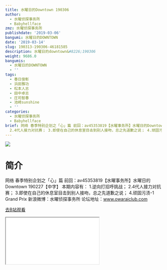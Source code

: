 ```yaml
---
title: 水曜日的Downtown 190306
author:
  - 水曜侦探事务所
  - Babyhellface
zmz: 水曜侦探事务所
publishdate: '2019-03-06'
bangumi: 水曜日的DOWNTOWN
date: '2019-03-14'
slug: 190313-190306-46181585
description: 水曜日的downtown&#8226;190306
weight: 9686.0
bangumis:
  - 水曜日的DOWNTOWN
  - ''
tags:
  - 春日俊彰
  - 浜田雅功
  - 松本人志
  - 田中卓志
  - 庄司智春
  - 池崎sunshine
  - ''
categories:
  - 水曜侦探事务所
  - Babyhellface
brief: 网络 春季特别企划之「心」篇 前回：av45353819【水曜事务所】水曜日的Downtown 190227【中字】 本期内容有： 1.逆向打招呼挑战；
  2.4代人接力对抗赛； 3.即使在自己的休息室目击到别人接吻，总之先道歉之说； 4.顽固污渍-1 Grand Prix 新浪微博：水曜侦探事务所 论坛地址：www.owaraiclub.com
---
```

![](https://i.imgur.com/QvFxd4I.jpg)
# 简介  
网络
春季特别企划之「心」篇 
前回：av45353819【水曜事务所】水曜日的Downtown 190227【中字】
本期内容有：
1.逆向打招呼挑战；
2.4代人接力对抗赛；
3.即使在自己的休息室目击到别人接吻，总之先道歉之说；
4.顽固污渍-1 Grand Prix
新浪微博：水曜侦探事务所    论坛地址：www.owaraiclub.com  

[去B站观看](https://www.bilibili.com/video/av46181585/)
<div class ="resp-container"><iframe class="testiframe" src="//player.bilibili.com/player.html?aid=46181585"", scrolling="no", allowfullscreen="true" > </iframe></div> 
